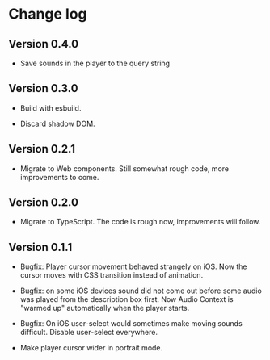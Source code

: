 # Change log

## Version 0.4.0

- Save sounds in the player to the query string

## Version 0.3.0

- Build with esbuild.

- Discard shadow DOM.

## Version 0.2.1

- Migrate to Web components.  Still somewhat rough code, more
  improvements to come.

## Version 0.2.0

- Migrate to TypeScript.  The code is rough now, improvements will
  follow.

## Version 0.1.1

- Bugfix: Player cursor movement behaved strangely on iOS. Now the
  cursor moves with CSS transition instead of animation.

- Bugfix: on some iOS devices sound did not come out before some audio
  was played from the description box first. Now Audio Context is
  "warmed up" automatically when the player starts.

- Bugfix: On iOS user-select would sometimes make moving sounds
  difficult. Disable user-select everywhere.

- Make player cursor wider in portrait mode.
